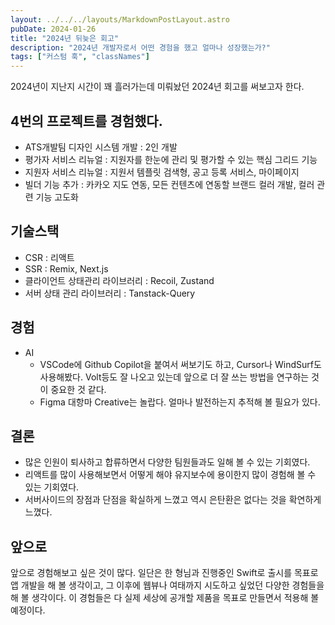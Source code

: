 ```yaml
---
layout: ../../../layouts/MarkdownPostLayout.astro
pubDate: 2024-01-26
title: "2024년 뒤늦은 회고"
description: "2024년 개발자로서 어떤 경험을 했고 얼마나 성장했는가?"
tags: ["커스텀 훅", "classNames"]
---
```


2024년이 지난지 시간이 꽤 흘러가는데 미뤄놨던 2024년 회고를 써보고자 한다.

## 4번의 프로젝트를 경험했다.

- ATS개발팀 디자인 시스템 개발 : 2인 개발
- 평가자 서비스 리뉴얼 : 지원자를 한눈에 관리 및 평가할 수 있는 핵심 그리드 기능
- 지원자 서비스 리뉴얼 : 지원서 템플릿 검색형, 공고 등록 서비스, 마이페이지
- 빌더 기능 추가 : 카카오 지도 연동, 모든 컨텐츠에 연동할 브랜드 컬러 개발, 컬러 관련 기능 고도화

## 기술스택

- CSR : 리액트
- SSR : Remix, Next.js
- 클라이언트 상태관리 라이브러리 : Recoil, Zustand
- 서버 상태 관리 라이브러리 : Tanstack-Query

## 경험

- AI
  - VSCode에 Github Copilot을 붙여서 써보기도 하고, Cursor나 WindSurf도 사용해봤다. Volt등도 잘 나오고 있는데 앞으로 더 잘 쓰는 방법을 연구하는 것이 중요한 것 같다.
  - Figma 대항마 Creative는 놀랍다. 얼마나 발전하는지 추적해 볼 필요가 있다.

## 결론

- 많은 인원이 퇴사하고 합류하면서 다양한 팀원들과도 일해 볼 수 있는 기회였다.
- 리액트를 많이 사용해보면서 어떻게 해야 유지보수에 용이한지 많이 경험해 볼 수 있는 기회였다.
- 서버사이드의 장점과 단점을 확실하게 느꼈고 역시 은탄환은 없다는 것을 확연하게 느꼈다.

## 앞으로

앞으로 경험해보고 싶은 것이 많다. 일단은 한 형님과 진행중인 Swift로 출시를 목표로 앱 개발을 해 볼 생각이고, 그 이후에 웹뷰나 여태까지 시도하고 싶었던 다양한 경험들을 해 볼 생각이다. 이 경험들은 다 실제 세상에 공개할 제품을 목표로 만들면서 적용해 볼 예정이다.
